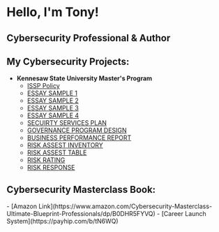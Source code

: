 <h1>Hello, I'm Tony! <br/> 
  <h2> Cybersecurity Professional & Author</h2>


  <h2> My Cybersecurity Projects:</h2>

- <b>Kennesaw State University Master's Program</b>
  - [ISSP Policy](https://docs.google.com/document/d/1VOzjY5MazFT1mFkGjiFQyzp0iYkMeLBT/edit?usp=sharing&ouid=114777080083354042291&rtpof=true&sd=true)
  - [ESSAY SAMPLE 1](https://docs.google.com/document/d/1FEa3jgkDiqjN793bvIfJHn08GIRxn51D/edit?usp=drive_link&ouid=114777080083354042291&rtpof=true&sd=true)
  - [ESSAY SAMPLE 2](https://docs.google.com/document/d/15Vb-tndIlC_Zq9HFaivmXtYr0tsW6GHX/edit?usp=drive_link&ouid=114777080083354042291&rtpof=true&sd=true)
  - [ESSAY SAMPLE 3](https://docs.google.com/document/d/1nGFHAPu0jvxRVeszVXoGqQrdfNMY0a-h/edit?usp=drive_link&ouid=114777080083354042291&rtpof=true&sd=true)
  - [ESSAY SAMPLE 4](https://docs.google.com/document/d/1DBf_ZpLk73KHfLOYalAQTAUPdg4-G0p2/edit?usp=drive_link&ouid=114777080083354042291&rtpof=true&sd=true)
  - [SECUIRTY SERVICES PLAN](https://drive.google.com/file/d/1e555sQMWvx8F8Gn64s0cWiYGmjL2_La1/view?usp=drive_link)
  - [GOVERNANCE PROGRAM DESIGN](https://drive.google.com/file/d/1im3WNLGuKB_MUP2s6ZgdNo-ScmYR2xwz/view?usp=drive_link)
  - [BUSINESS PERFORMANCE REPORT](https://drive.google.com/file/d/1s5xX1rESUVeJ6CKPKgohk7VwhcZqo4Ie/view?usp=drive_link)
  - [RISK ASSEST INVENTORY](https://drive.google.com/file/d/1DGfgqQlYCwd3keW1hbxJiGiOljsySvRg/view?usp=drive_link)
  - [RISK ASSEST TABLE](https://docs.google.com/document/d/1bZjeDlhvP7Kj0Xs05UIOL4mpUtB-NocV/edit?usp=drive_link&ouid=114777080083354042291&rtpof=true&sd=true)
  - [RISK RATING](https://drive.google.com/file/d/1TNOmEd3Ekgk6XhEEv5ILLHjM09BXPBXc/view?usp=drive_link)
  - [RISK RESPONSE](https://drive.google.com/file/d/1mkx4nUKaBv3KwKhzQAuSh4gxZaDPdwy3/view?usp=drive_link)

 <h2> Cybersecurity Masterclass Book:</h2>
  - [Amazon Link](https://www.amazon.com/Cybersecurity-Masterclass-Ultimate-Blueprint-Professionals/dp/B0DHR5FYVQ)
  - [Career Launch System](https://payhip.com/b/tN6WQ)

